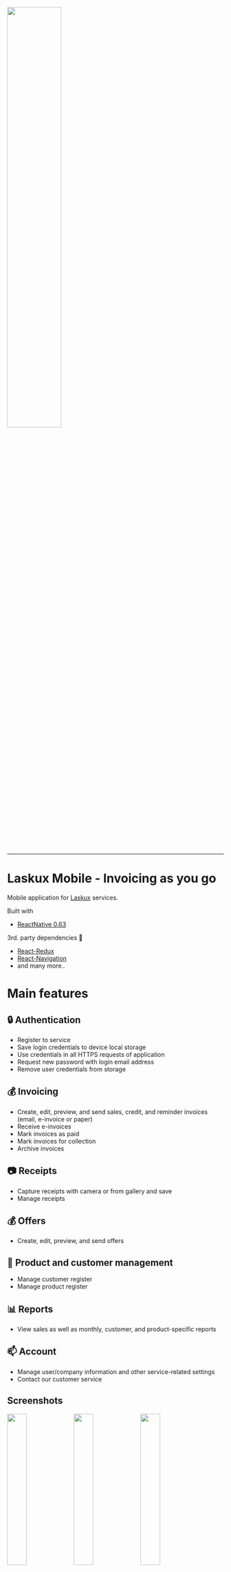<img src="https://www.laskux.fi/img/svg/laskux-logo-blue.svg" width="50%" align="center">

***

# Laskux Mobile - Invoicing as you go

Mobile application for [Laskux](https://www.laskux.fi/) services.

Built with  
* [ReactNative 0.63](https://reactnative.dev/)

3rd. party dependencies :blue_book:
* [React-Redux](https://react-redux.js.org/)
* [React-Navigation](https://reactnavigation.org/)
* and many more..

# Main features

## :lock: Authentication 
 * Register to service
 * Save login credentials to device local storage
 * Use credentials in all HTTPS requests of application
 * Request new password with login email address
 * Remove user credentials from storage

## :moneybag: Invoicing

* Create, edit, preview, and send sales, credit, and reminder invoices (email, e-invoice or paper)
* Receive e-invoices
* Mark invoices as paid
* Mark invoices for collection
* Archive invoices

## :camera: Receipts

* Capture receipts with camera or from gallery and save
* Manage receipts

## :moneybag: Offers
* Create, edit, preview, and send offers

## :file_folder: Product and customer management
* Manage customer register
* Manage product register

## :bar_chart: Reports
* View sales as well as monthly, customer, and product-specific reports

## :mailbox: Account
* Manage user/company information and other service-related settings
* Contact our customer service
  
## Screenshots
<img src="./screenshots/img-1.png" width="30%">
<img src="./screenshots/img-2.png" width="30%">
<img src="./screenshots/img-3.png" width="30%">
<img src="./screenshots/img-4.png" width="30%">
<img src="./screenshots/img-5.png" width="30%">
<img src="./screenshots/img-6.png" width="30%">
<img src="./screenshots/img-7.png" width="30%">
